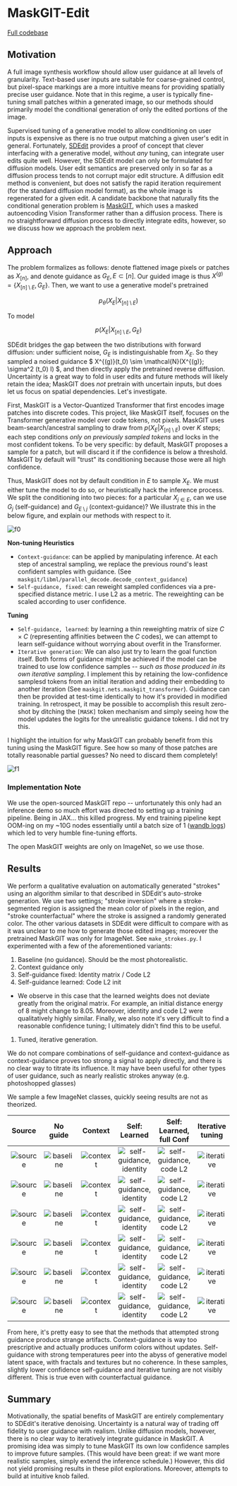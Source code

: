 # MaskGIT-Edit
[Full codebase](https://github.com/joel99/maskgit_edit/)
## Motivation
A full image synthesis workflow should allow user guidance at all levels of granularity. Text-based user inputs are suitable for coarse-grained control, but pixel-space markings are a more intuitive means for providing spatially precise user guidance. Note that in this regime, a user is typically fine-tuning small patches within a generated image, so our methods should primarily model the conditional generation of only the edited portions of the image.

Supervised tuning of a generative model to allow conditioning on user inputs is expensive as there is no true output matching a given user's edit in general. Fortunately, [SDEdit](https://sde-image-editing.github.io/) provides a proof of concept that clever interfacing with a generative model, without _any_ tuning, can integrate user edits quite well. However, the SDEdit model can only be formulated for diffusion models. User edit semantics are preserved only in so far as a diffusion process tends to not corrupt major edit structure. A diffusion edit method is convenient, but does not satisfy the rapid iteration requirement (for the standard diffusion model format), as the whole image is regenerated for a given edit. A candidate backbone that naturally fits the conditional generation problem is [MaskGIT](https://masked-generative-image-transformer.github.io/), which uses a masked autoencoding Vision Transformer rather than a diffusion process. There is no straightforward diffusion process to directly integrate edits, however, so we discuss how we approach the problem next.

## Approach

The problem formalizes as follows: denote flattened image pixels or patches as $X_{[n]}$, and denote guidance as $G_{E}, E \subset [n]$. Our guided image is thus $X^{(g)} = \{X_{[n]\setminus E}, G_{E}\}$.  Then, we want to use a generative model's pretrained

$$
    p_\theta (X_E | X_{[n] \setminus E})
$$

To model

$$
    p (X_E | X_{[n] \setminus E}, G_E)
$$

SDEdit bridges the gap between the two distributions with forward diffusion: under sufficient noise, $G_E$ is indistinguishable from $X_E$. So they sampled a noised guidance
$
X^{(g)}(t_0) \sim \mathcal{N}(X^{(g)}; \sigma^2 (t_0) I)
$, and then directly apply the pretrained reverse diffusion.
Uncertainty is a great way to fold in user edits and future methods will likely retain the idea; MaskGIT does _not_ pretrain with uncertain inputs, but does let us focus on spatial dependencies. Let's investigate.

First, MaskGIT is a Vector-Quantized Transformer that first encodes image patches into discrete codes. This project, like MaskGIT itself, focuses on the Transformer generative model over code tokens, not pixels. MaskGIT uses beam-search/ancestral sampling to draw from
$p(X_E|X_{[n]\setminus E})$
over
$K$ steps; each step conditions _only on previously sampled tokens_ and locks in the most confident tokens. To be very specific: by default, MaskGIT proposes a sample for a patch, but will discard it if the confidence is below a threshold. MaskGIT by default will "trust" its conditioning because those were all high confidence.

Thus, MaskGIT does not by default condition in $E$ to sample $X_E$. We must either tune the model to do so, or heuristically hack the inference process. We split the conditioning into two pieces: for a particular $X_{j \in E}$, can we use $G_j$ (self-guidance) and $G_{E \setminus j}$ (context-guidance)? We illustrate this in the below figure, and explain our methods with respect to it.

![f0](./imgs/maskgit_f0.png)

**Non-tuning Heuristics**
- `Context-guidance`: can be applied by manipulating inference. At each step of ancestral sampling, we replace the previous round's least confident samples with guidance. (See `maskgit/libml/parallel_decode.decode_context_guidance`)
- `Self-guidance, fixed`: can reweight sampled confidences via a pre-specified distance metric. I use L2 as a metric. The reweighting can be scaled according to user confidence.

**Tuning**
- `Self-guidance, learned`: by learning a thin reweighting matrix of size $C \times C$ (representing affinities between the $C$ codes), we can attempt to learn self-guidance without worrying about overfit in the Transformer.
- `Iterative generation`: We can also just try to learn the goal function itself. Both forms of guidance might be achieved if the model can be trained to use low confidence samples -- _such as those produced in its own iterative sampling_. I implement this by retaining the low-confidence samplesd tokens from an initial iteration and adding their embedding to another iteration (See `maskgit.nets.maskgit_transformer`). Guidance can then be provided at test-time identically to how it's provided in modified training. In retrospect, it may be possible to accomplish this result zero-shot by ditching the `[MASK]` token mechanism and simply seeing how the model updates the logits for the unrealistic guidance tokens. I did not try this.

I highlight the intuition for why MaskGIT can probably benefit from this tuning using the MaskGIT figure. See how so many of those patches are totally reasonable partial guesses? No need to discard them completely!

![f1](./imgs/maskgit_f1.png)

### Implementation Note
We use the open-sourced MaskGIT repo -- unfortunately this only had an inference demo so much effort was directed to setting up a training pipeline. Being in JAX... this killed progress. My end training pipeline kept OOM-ing on my ~10G nodes essentially until a batch size of 1 ([wandb logs](https://wandb.ai/joelye9/maskgit_edit)) which led to very humble fine-tuning efforts.

The open MaskGIT weights are only on ImageNet, so we use those.

## Results

We perform a qualitative evaluation on automatically generated "strokes" using an algorithm similar to that described in SDEdit's auto-stroke generation. We use two settings; "stroke inversion" where a stroke-segmented region is assigned the mean color of pixels in the region, and "stroke counterfactual" where the stroke is assigned a randomly generated color. The other various datasets in SDEdit were difficult to compare with as it was unclear to me how to generate those edited images; moreover the pretrained MaskGIT was only for ImageNet. See `make_strokes.py`.
I experimented with a few of the aforementioned variants:
1. Baseline (no guidance). Should be the most photorealistic.
2. Context guidance only
3. Self-guidance fixed: Identity matrix / Code L2
4. Self-guidance learned: Code L2 init
- We observe in this case that the learned weights does not deviate greatly from the original matrix. For example, an initial distance energy of 8 might change to 8.05. Moreover, identity and code L2 were qualitatively highly similar. Finally, we also note it's very difficult to find a reasonable confidence tuning; I ultimately didn't find this to be useful.
1. Tuned, iterative generation.
<!-- 2. No promises, but if I have time I'll add the direct usage of the pretrained model with the guidance tokens subbed in for mask tokens. -->
We do not compare combinations of self-guidance and context-guidance as context-guidance proves too strong a signal to apply directly, and there is no clear way to titrate its influence. It may have been useful for other types of user guidance, such as nearly realistic strokes anyway (e.g. photoshopped glasses)

We sample a few ImageNet classes, quickly seeing results are not as theorized.

<style>
table th:first-of-type {
    width: 15%;
}
table th:nth-of-type(2) {
    width: 17%;
}
table th:nth-of-type(3) {
    width: 17%;
}
table th:nth-of-type(4) {
    width: 17%;
}
table th:nth-of-type(5) {
    width: 17%;
}
table th:nth-of-type(5) {
    width: 17%;
}
</style>
Source | No guide | Context |  Self: Learned | Self: Learned, full Conf  | Iterative tuning
|:---:|:---:|:---:|:---:|:---:|:---:
![source](./output/cls_goldfish_source__1.png) | ![baseline](./output/cls_goldfish_baseline_1.png) | ![context](./output/cls_goldfish_ctx_1.png) | ![self-guidance, identity](./output/cls_goldfish_reweight_1.png) | ![self-guidance, code L2](./output/cls_goldfish_hiweight_1.png) | ![iterative](./output/cls_goldfish_iterate_1.png)
![source](./output/cls_goldfish_source__cf_2.png) | ![baseline](./output/cls_goldfish_baseline_cf_2.png) | ![context](./output/cls_goldfish_ctx_cf_2.png) | ![self-guidance, identity](./output/cls_goldfish_reweight_cf_2.png) | ![self-guidance, code L2](./output/cls_goldfish_hiweight_cf_2.png) | ![iterative](./output/cls_goldfish_iterate_cf_2.png)
![source](./output/cls_hook_source__0.png) | ![baseline](./output/cls_hook_baseline_0.png) | ![context](./output/cls_hook_ctx_0.png) | ![self-guidance, identity](./output/cls_hook_reweight_0.png) | ![self-guidance, code L2](./output/cls_hook_hiweight_0.png) | ![iterative](./output/cls_hook_iterate_0.png)
![source](./output/cls_hook_source__cf_0.png) | ![baseline](./output/cls_hook_baseline_cf_0.png) | ![context](./output/cls_hook_ctx_cf_0.png) | ![self-guidance, identity](./output/cls_hook_reweight_cf_0.png) | ![self-guidance, code L2](./output/cls_hook_hiweight_cf_0.png)  | ![iterative](./output/cls_hook_iterate_cf_0.png)
![source](./output/cls_academic_source__2.png) | ![baseline](./output/cls_academic_baseline_2.png) | ![context](./output/cls_academic_ctx_2.png) | ![self-guidance, identity](./output/cls_academic_reweight_2.png) | ![self-guidance, code L2](./output/cls_academic_hiweight_2.png) | ![iterative](./output/cls_academic_iterate_2.png)
![source](./output/cls_academic_source__cf_2.png) | ![baseline](./output/cls_academic_baseline_cf_2.png) | ![context](./output/cls_academic_ctx_cf_2.png) | ![self-guidance, identity](./output/cls_academic_reweight_cf_2.png) | ![self-guidance, code L2](./output/cls_academic_hiweight_cf_2.png)  | ![iterative](./output/cls_academic_iterate_cf_2.png)

From here, it's pretty easy to see that the methods that attempted strong guidance produce strange artifacts. Context-guidance is way too prescriptive and actually produces uniform colors without updates. Self-guidance with strong temperatures peer into the abyss of generative model latent space, with fractals and textures but no coherence. In these samples, slightly lower confidence self-guidance and iterative tuning are not visibly different. This is true even with counterfactual guidance.


## Summary
Motivationally, the spatial benefits of MaskGIT are entirely complementary to SDEdit's iterative denoising. Uncertainty is a natural way of trading off fidelity to user guidance with realism. Unlike diffusion models, however, there is no clear way to iteratively integrate guidance in MaskGIT. A promising idea was simply to tune MaskGIT its own low confidence samples to improve future samples. (This would have been great: if we want more realistic samples, simply extend the inference schedule.) However, this did not yield promising results in these pilot explorations. Moreover, attempts to build at intuitive knob failed.